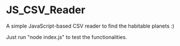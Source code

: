 # JS_CSV_Reader
A simple JavaScript-based CSV reader to find the habitable planets :)

Just run "node index.js" to test the functionalities.
